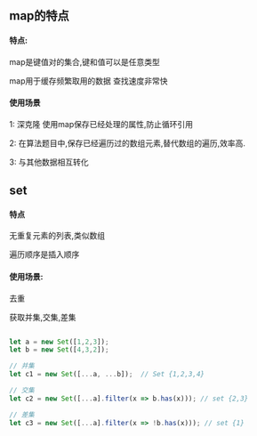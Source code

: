 ## map的特点

#### 特点:

map是键值对的集合,键和值可以是任意类型

map用于缓存频繁取用的数据 查找速度非常快

#### 使用场景

1: 深克隆 使用map保存已经处理的属性,防止循环引用

2: 在算法题目中,保存已经遍历过的数组元素,替代数组的遍历,效率高.

3: 与其他数据相互转化

## set

#### 特点

无重复元素的列表,类似数组

遍历顺序是插入顺序

#### 使用场景:

去重

获取并集,交集,差集

```js

let a = new Set([1,2,3]);
let b = new Set([4,3,2]);

// 并集
let c1 = new Set([...a, ...b]);  // Set {1,2,3,4}

// 交集
let c2 = new Set([...a].filter(x => b.has(x))); // set {2,3}

// 差集
let c3 = new Set([...a].filter(x => !b.has(x))); // set {1}
```

